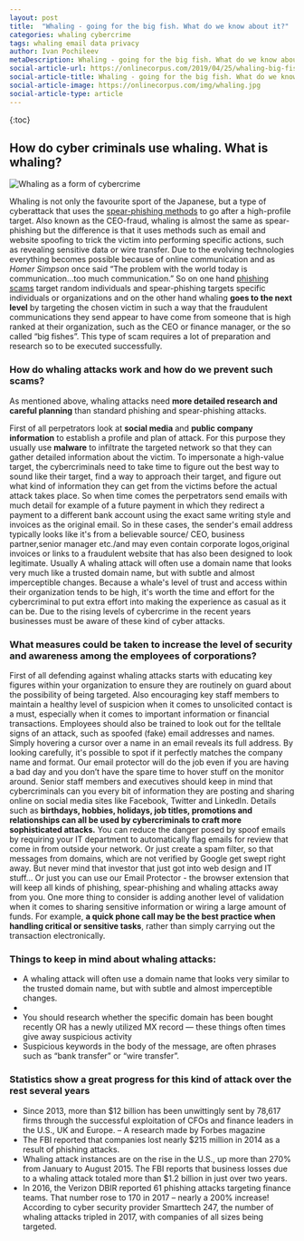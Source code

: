 ```yaml
---
layout: post
title:  "Whaling - going for the big fish. What do we know about it?"
categories: whaling cybercrime
tags: whaling email data privacy
author: Ivan Pochileev
metaDescription: Whaling - going for the big fish. What do we know about it?
social-article-url: https://onlinecorpus.com/2019/04/25/whaling-big-fish
social-article-title: Whaling - going for the big fish. What do we know about it?
social-article-image: https://onlinecorpus.com/img/whaling.jpg
social-article-type: article
---
```

{:toc}
<h2 itemprop="articleSection" class="h2-heading">How do cyber criminals use whaling. What is whaling?</h2>  
<p></p>

<div class="row">
    <div class="col-md-12">
        <span itemprop='image' itemscope itemtype='http://schema.org/ImageObject' id="business-image">
            <img class="img-fluid" itemprop="url" src="https://onlinecorpus.com/img/whaling.jpg" alt="Whaling as a form of cybercrime">
        </span>
    </div>
</div>

Whaling is not only the favourite sport of the Japanese, but a type of cyberattack that uses the <a title="Spear phishing" href="https://onlinecorpus.com/2019/04/23/spear-phishing-attacks/">spear-phishing methods</a> to go after a high-profile target. Also known as the CEO-fraud, whaling is almost the same as spear-phishing but the difference is that it uses methods such as email and website spoofing to trick the victim into performing specific actions, such as revealing sensitive data or wire transfer. Due to the evolving technologies everything becomes possible because of online communication and as <i>Homer Simpson</i> once said “The problem with the world today is communication…too much communication.”
So on one hand <a title="All you need to know about phishing" href="https://onlinecorpus.com/2019/04/23/everything-you-should-know-phishing-campaigns/">phishing scams</a> target random individuals and spear-phishing targets specific individuals or organizations and on the other hand whaling <b>goes to the next level</b> by targeting the chosen victim in such a way that the fraudulent communications they send appear to have come from someone that is high ranked at their organization, such as the CEO or finance manager, or the so called “big fishes”. This type of scam requires a lot of preparation and research so to be executed successfully.



<span itemprop="articleBody">
<h3>How do whaling attacks work and how do we prevent such scams?</h3>
As mentioned above, whaling attacks need <b>more detailed research and careful planning</b> than standard phishing and spear-phishing attacks. 

First of all perpetrators look at <b>social media</b> and <b>public company information</b> to establish a profile and plan of attack. For this purpose they usually use <b>malware</b> to infiltrate the targeted network so that they can gather detailed information about the victim. To impersonate a high-value target, the cybercriminals need to take time to figure out the best way to sound like their target, find a way to approach their target, and figure out what kind of information they can get from the victims before the actual attack takes place. So when time comes the perpetrators send emails with much detail for example of a future payment in which they redirect a payment to a different bank account using the exact same writing style and invoices as the original email. So in these cases, the sender's email address typically looks like it's from a believable source/ CEO, business partner,senior manager etc./and may even contain corporate logos,original invoices or links to a fraudulent website that has also been designed to look legitimate. Usually A whaling attack will often use a domain name that looks very much like a trusted domain name, but with subtle and almost imperceptible changes. Because a whale's level of trust and access within their organization tends to be high, it's worth the time and effort for the cybercriminal to put extra effort into making the experience as casual as it can be.
Due to the rising levels of cybercrime in the recent years businesses must be aware of these kind of cyber attacks. 

<h3>What measures could be taken to increase the level of security and awareness among the employees of corporations?</h3> 
First of all defending against whaling attacks starts with educating key figures within your organization to ensure they are routinely on guard about the possibility of being targeted. Also encouraging key staff members to maintain a healthy level of suspicion when it comes to unsolicited contact is a must, especially when it comes to important information or financial transactions.
Employees should also be trained to look out for the telltale signs of an attack, such as spoofed (fake) email addresses and names. Simply hovering a cursor over a name in an email reveals its full address. 
By looking carefully, it's possible to spot if it perfectly matches the company name and format. Our email protector will do the job even if you are having a bad day and you don’t have the spare time to hover stuff on the monitor around.
Senior staff members and executives should keep in mind that cybercriminals can you every bit of information they are posting and sharing online on social media sites like Facebook, Twitter and LinkedIn. Details such as <b>birthdays, hobbies, holidays, job titles, promotions and relationships can all be used by cybercriminals to craft more sophisticated attacks.</b>
You can reduce the danger posed by spoof emails by requiring your IT department to automatically flag emails for review that come in from outside your network. Or just create a spam filter, so that messages from domains, which are not verified by Google get swept right away. But never mind that investor that just got into web design and IT stuff...
Or just you can use our Email Protector - the browser extension that will keep all kinds of phishing, spear-phishing and whaling attacks away from you.
One more thing to consider is adding another level of validation when it comes to sharing sensitive information or wiring a large amount of funds. For example, <b>a quick phone call may be the best practice when handling critical or sensitive tasks</b>, rather than simply carrying out the transaction electronically.

<h3>Things to keep in mind about whaling attacks:</h3>
<ul>
<li>A whaling attack will often use a domain name that looks very similar to the trusted domain name, but with subtle and almost imperceptible changes.</li>
<li></li>
<li>You should research whether the specific domain has been bought recently OR has a newly utilized MX record — these things often times give away suspicious activity</li>
<li>Suspicious keywords in the body of the message, are often phrases such as “bank transfer” or “wire transfer”.</li>
</ul>

<h3>Statistics show a great progress for this kind of attack over the rest several years</h3>
<ul>
<li>Since 2013, more than $12 billion has been unwittingly sent by 78,617 firms through the successful exploitation of CFOs and finance leaders in the U.S., UK and Europe. – A research made by Forbes magazine</li>
<li>The FBI reported that companies lost nearly $215 million in 2014 as a result of phishing attacks.</li>
<li>Whaling attack instances are on the rise in the U.S., up more than 270% from January to August 2015. The FBI reports that business losses due to a whaling attack totaled more than $1.2 billion in just over two years.</li>
<li>In 2016, the Verizon DBIR reported 61 phishing attacks targeting finance teams. That number rose to 170 in 2017 – nearly a 200% increase!
According to cyber security provider Smarttech 247, the number of whaling attacks tripled in 2017, with companies of all sizes being targeted.</li>
